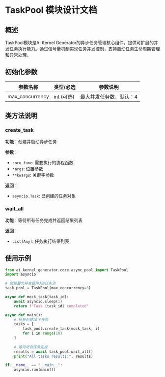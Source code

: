 # TaskPool 模块设计文档

## 概述
TaskPool模块是AI Kernel Generator的异步任务管理核心组件，提供可扩展的并发任务执行能力。通过信号量机制实现任务并发控制，支持自动任务生命周期管理和异常处理。

## 初始化参数
| 参数名称 | 类型/必选 | 参数说明 |
|---------|---------|---------|
| max_concurrency | int (可选) | 最大并发任务数，默认：4 |

## 类方法说明
### create_task
**功能**：创建并启动异步任务

**参数**：
- `coro_func`: 需要执行的协程函数
- `*args`: 位置参数
- `**kwargs`: 关键字参数

**返回**：
- `asyncio.Task`: 已创建的任务对象

### wait_all
**功能**：等待所有任务完成并返回结果列表

**返回**：
- `List[Any]`: 任务执行结果列表

## 使用示例
```python
from ai_kernel_generator.core.async_pool import TaskPool
import asyncio

# 创建最大并发数为3的任务池
task_pool = TaskPool(max_concurrency=3)

async def mock_task(task_id):
    await asyncio.sleep(1)
    return f"Task {task_id} completed"

async def main():
    # 批量创建10个任务
    tasks = [
        task_pool.create_task(mock_task, i)
        for i in range(10)
    ]
    
    # 等待所有任务完成
    results = await task_pool.wait_all()
    print("All tasks results:", results)

if __name__ == "__main__":
    asyncio.run(main())
```